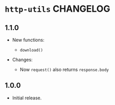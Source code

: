 # `http-utils` CHANGELOG

## 1.1.0

- New functions:
  - `download()`

- Changes:
  - Now `request()` also returns `response.body`

## 1.0.0

- Initial release.
